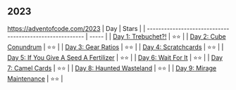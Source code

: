 ## 2023

https://adventofcode.com/2023
| Day                                                      | Stars |
| -------------------------------------------------------- | ----- |
| [Day 1: Trebuchet?!](2023/day_01.py)                     | ⭐⭐    |
| [Day 2: Cube Conundrum](2023/day_02.py)                  | ⭐⭐    |
| [Day 3: Gear Ratios](2023/day_03.py)                     | ⭐⭐    |
| [Day 4: Scratchcards](2023/day_04.py)                    | ⭐⭐    |
| [Day 5: If You Give A Seed A Fertilizer](2023/day_05.py) | ⭐⭐    |
| [Day 6: Wait For It](2023/day_06.py)                     | ⭐⭐    |
| [Day 7: Camel Cards](2023/day_07.py)                     | ⭐⭐    |
| [Day 8: Haunted Wasteland](2023/day_08.py)               | ⭐⭐    |
| [Day 9: Mirage Maintenance](2023/day_09.py)              | ⭐⭐    |